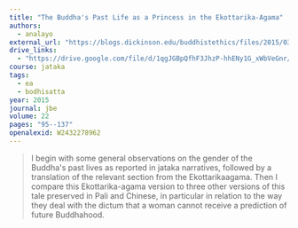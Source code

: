 ```yaml
---
title: "The Buddha's Past Life as a Princess in the Ekottarika-Agama"
authors:
  - analayo
external_url: "https://blogs.dickinson.edu/buddhistethics/files/2015/03/Anaalayo-Buddha-Past-Life.pdf"
drive_links:
  - "https://drive.google.com/file/d/1qgJGBpQfhF3JhzP-hhENy1G_xWbVeGnr/view?usp=drivesdk"
course: jataka
tags:
  - ea
  - bodhisatta
year: 2015
journal: jbe
volume: 22
pages: "95--137"
openalexid: W2432278962
---
```


> I begin with some general observations on the gender of the Buddha's past lives as reported in jataka narratives, followed by a translation of the relevant section from the Ekottarikaagama.
> Then I compare this Ekottarika-agama version to three other versions of this tale preserved in Pali and Chinese, in particular in relation to the way they deal with the dictum that a woman cannot receive a prediction of future Buddhahood.
